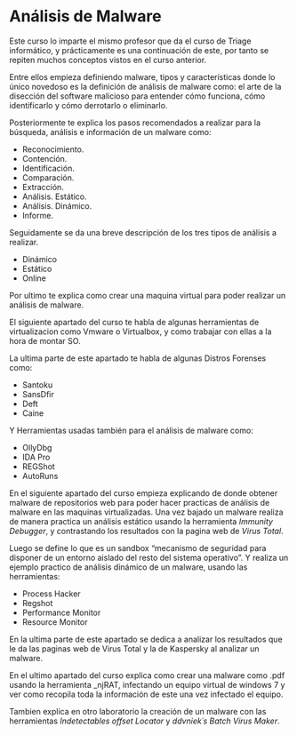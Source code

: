 # Análisis de Malware

Este curso lo imparte el mismo profesor que da el curso de  Triage informático, y prácticamente es una continuación de este, por tanto se repiten muchos conceptos vistos en el curso anterior.

Entre ellos empieza definiendo malware, tipos y características donde lo único novedoso es la definición de análisis de malware como: el arte de la disección del software malicioso para entender cómo funciona, cómo identificarlo y cómo derrotarlo o eliminarlo.

Posteriormente te explica los pasos recomendados a realizar para la búsqueda, análisis e información de un malware como:
- Reconocimiento.
- Contención.
- Identificación.
- Comparación.
- Extracción.
- Análisis. Estático.
- Análisis. Dinámico.
- Informe.

Seguidamente se da una breve descripción de los tres tipos de análisis a realizar.
- Dinámico
- Estático
- Online

Por ultimo te explica como crear una maquina virtual para poder realizar un análisis de malware.

El siguiente apartado del curso te habla de algunas herramientas de virtualizacion como Vmware o Virtualbox, y como trabajar con ellas a la hora de montar SO.

La ultima parte de este apartado te habla de algunas Distros Forenses como:
- Santoku
- SansDfir
- Deft
- Caine

Y Herramientas usadas también para el análisis de malware como:
- OllyDbg
- IDA Pro
- REGShot
- AutoRuns

En el siguiente apartado del curso empieza explicando de donde obtener malware de repositorios web para poder hacer practicas de análisis de malware en las maquinas virtualizadas.
Una vez bajado un malware realiza de manera practica un análisis estático usando la herramienta _Immunity Debugger_, y contrastando los resultados con la pagina web de _Virus Total_.

Luego se define lo que es un sandbox “mecanismo de seguridad para disponer de un entorno aislado del resto del sistema operativo”. Y realiza un ejemplo practico de análisis dinámico de un malware, usando las herramientas:
- Process Hacker
- Regshot
- Performance Monitor
- Resource Monitor

En la ultima parte de este apartado se dedica a analizar los resultados que le da las paginas web de Virus Total y la de Kaspersky al analizar un malware.

En el ultimo apartado del curso explica como crear una malware como .pdf usando la herramienta _njRAT, infectando un equipo virtual de windows 7 y ver como recopila toda la información de este una vez infectado el equipo.

Tambien explica en otro laboratorio la creación de un malware con las herramientas _Indetectables offset Locator_ y _ddvniek´s Batch Virus Maker_.
